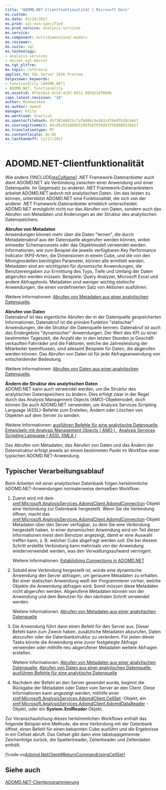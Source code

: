 ```yaml
---
title: "ADOMD.NET-Clientfunktionalität | Microsoft Docs"
ms.custom: 
ms.date: 03/14/2017
ms.prod: sql-non-specified
ms.prod_service: analysis-services
ms.service: 
ms.component: multidimensional-models
ms.reviewer: 
ms.suite: sql
ms.technology:
- analysis-services
- docset-sql-devref
ms.tgt_pltfrm: 
ms.topic: reference
applies_to: SQL Server 2016 Preview
helpviewer_keywords:
- functionality [ADOMD.NET]
- ADOMD.NET, functionality
ms.assetid: 0f5e16a1-dc2d-4c87-8551-985921bf069b
caps.latest.revision: "18"
author: Minewiskan
ms.author: owend
manager: kfile
ms.workload: Inactive
ms.openlocfilehash: 4573834d025c7afb066c4e363c476e8fb18c4ab7
ms.sourcegitcommit: 44cd5c651488b5296fb679f6d43f50d068339a27
ms.translationtype: MT
ms.contentlocale: de-DE
ms.lasthandoff: 11/17/2017
---
```

# <a name="adomdnet-client-functionality"></a>ADOMD.NET-Clientfunktionalität
  Wie andere [!INCLUDE[msCoName](../../includes/msconame-md.md)] .NET Framework-Datenanbieter auch dient ADOMD.NET als Verbindung zwischen einer Anwendung und einer Datenquelle. Im Gegensatz zu anderen .NET Framework-Datenanbietern arbeitet ADOMD.NET jedoch mit analytischen Daten. Um das leisten zu können, unterstützt ADOMD.NET eine Funktionalität, die sich von der anderer .NET Framework-Datenanbieter erheblich unterscheidet. ADOMD.NET ermöglicht nicht nur das Abrufen von Daten, sondern auch das Abrufen von Metadaten und Änderungen an der Struktur des analytischen Datenspeichers:  
  
 **Abrufen von Metadaten**  
 Anwendungen können mehr über die Daten "lernen", die durch Metadatenabruf aus der Datenquelle abgerufen werden können, wobei entweder Schemarowsets oder das Objektmodell verwendet werden. Informationen, wie zum Beispiel die jeweils verfügbaren Key Performance Indicator (KPI)-Arten, die Dimensionen in einem Cube, und die von den Miningmodellen benötigten Parameter, können alle ermittelt werden. Metadaten sind am wichtigsten für *dynamische* Anwendungen, die Benutzereingaben zur Ermittlung des Typs, Tiefe und Umfang der Daten abgerufen werden müssen. Beispiele: Query Analyzer, Microsoft Excel und andere Abfragetools. Metadaten sind weniger wichtig *statische* Anwendungen, die einen vordefinierten Satz von Aktionen ausführen.  
  
 Weitere Informationen: [Abrufen von Metadaten aus einer analytischen Datenquelle](../../analysis-services/multidimensional-models-adomd-net-client/retrieving-metadata-from-an-analytical-data-source.md).  
  
 **Abrufen von Daten**  
 Datenabruf ist das eigentliche Abrufen der in der Datenquelle gespeicherten Informationen. Datenabruf ist die primäre Funktion "statischer" Anwendungen, die die Struktur die Datenquelle kennen. Datenabruf ist auch das Endergebnis "dynamischer" Anwendungen. Der Wert des KPI zu einer bestimmten Tageszeit, die Anzahl der in den letzten Stunden je Geschäft verkauften Fahrräder und die Faktoren, welche die Jahresleistung der Mitarbeiter beeinflussen, sind allesamt Beispiele für Daten, die abgerufen werden können. Das Abrufen von Daten ist für jede Abfrageanwendung von entscheidender Bedeutung.  
  
 Weitere Informationen: [Abrufen von Daten aus einer analytischen Datenquelle](../../analysis-services/multidimensional-models-adomd-net-client/retrieving-data-from-an-analytical-data-source.md).  
  
 **Ändern die Struktur des analytischen Daten**  
 ADOMD.NET kann auch verwendet werden, um die Struktur des analytischen Datenspeichers zu ändern. Dies erfolgt zwar in der Regel durch das Analysis Management Objects (AMO)-Objektmodell, doch können Sie auch ADOMD.NET verwenden, um Analysis Services Scripting Language (ASSL)-Befehle zum Erstellen, Ändern oder Löschen von Objekten auf dem Server zu senden.  
  
 Weitere Informationen: [ausführen Befehle für eine analytische Datenquelle](../../analysis-services/multidimensional-models-adomd-net-client/executing-commands-against-an-analytical-data-source.md), [Entwickeln mit Analysis Management Objects &#40; AMO &#41; ](../../analysis-services/multidimensional-models/analysis-management-objects/developing-with-analysis-management-objects-amo.md), [Analysis Services Scripting Language &#40; ASSL XMLA &#41;](../../analysis-services/scripting/analysis-services-scripting-language-assl-for-xmla.md)  
  
 Das Abrufen von Metadaten, das Abrufen von Daten und das Ändern der Datenstruktur erfolgt jeweils an einem bestimmten Punkt im Workflow einer typischen ADOMD.NET-Anwendung.  
  
## <a name="typical-process-flow"></a>Typischer Verarbeitungsablauf  
 Beim Arbeiten mit einer analytischen Datenbank folgen herkömmliche ADOMD.NET-Anwendungen normalerweise demselben Workflow:  
  
1.  Zuerst wird mit dem <xref:Microsoft.AnalysisServices.AdomdClient.AdomdConnection>-Objekt eine Verbindung zur Datenbank hergestellt. Wenn Sie die Verbindung öffnen, macht das <xref:Microsoft.AnalysisServices.AdomdClient.AdomdConnection>-Objekt Metadaten über den Server verfügbar, zu dem Sie eine Verbindung hergestellt haben. In einer dynamischen Anwendung wird ein Teil dieser Informationen meist dem Benutzer angezeigt, damit er eine Auswahl treffen kann, z. B. welcher Cube abgefragt werden soll. Die bei diesem Schritt erstellte Verbindung kann mehrmals von der Anwendung wiederverwendet werden, was den Verwaltungsaufwand verringert.  
  
     Weitere Informationen: [Establishing Connections in ADOMD.NET](../../analysis-services/multidimensional-models-adomd-net-client/connections-in-adomd-net.md)  
  
2.  Sobald eine Verbindung hergestellt ist, würde eine dynamische Anwendung den Server abfragen, um genauere Metadaten zu erhalten. Bei einer statischen Anwendung weiß der Programmierer vorher, welche Objekte die Anwendung abfragen wird. Somit müssen diese Metadaten nicht abgerufen werden. Abgerufene Metadaten können von der Anwendung und dem Benutzer für den nächsten Schritt verwendet werden.  
  
     Weitere Informationen: [Abrufen von Metadaten aus einer analytischen Datenquelle](../../analysis-services/multidimensional-models-adomd-net-client/retrieving-metadata-from-an-analytical-data-source.md)  
  
3.  Die Anwendung führt dann einen Befehl für den Server aus. Dieser Befehl kann zum Zweck haben, zusätzliche Metadaten abzurufen, Daten abzurufen oder die Datenbankstruktur zu verändern. Für jeden dieser Tasks könnte die Anwendung eine zuvor festgelegte Abfrage verwenden oder mithilfe neu abgerufener Metadaten weitere Abfragen erstellen.  
  
     Weitere Informationen: [Abrufen von Metadaten aus einer analytischen Datenquelle](../../analysis-services/multidimensional-models-adomd-net-client/retrieving-metadata-from-an-analytical-data-source.md), [Abrufen von Daten aus einer analytischen Datenquelle](../../analysis-services/multidimensional-models-adomd-net-client/retrieving-data-from-an-analytical-data-source.md), [ausführen Befehle für eine analytische Datenquelle](../../analysis-services/multidimensional-models-adomd-net-client/executing-commands-against-an-analytical-data-source.md)  
  
4.  Nachdem der Befehl an den Server gesendet wurde, beginnt die Rückgabe der Metadaten oder Daten vom Server an den Client. Diese Informationen kann angezeigt werden, mithilfe einer <xref:Microsoft.AnalysisServices.AdomdClient.CellSet> -Objekt, ein <xref:Microsoft.AnalysisServices.AdomdClient.AdomdDataReader> -Objekt, oder ein **System.XmlReader** Objekt.  
  
 Zur Veranschaulichung dieses herkömmlichen Workflows enthält das folgende Beispiel eine Methode, die eine Verbindung mit der Datenbank öffnet, einen Befehl für einen bekannten Cube ausführt und die Ergebnisse in ein Cellset abruft. Das Cellset gibt dann eine tabstoppgetrennte Zeichenfolge zurück, die Spaltenheader, Zeilenheader und Zellendaten enthält.  
  
 [!code-cs[Adomd.NetClient#ReturnCommandUsingCellSet](../../analysis-services/multidimensional-models-adomd-net-client/codesnippet/csharp/adomd-net-client-functio_1.cs)]  
  
## <a name="see-also"></a>Siehe auch  
 [ADOMD.NET-Clientprogrammierung](../../analysis-services/multidimensional-models-adomd-net-client/adomd-net-client-programming.md)  
  
  
